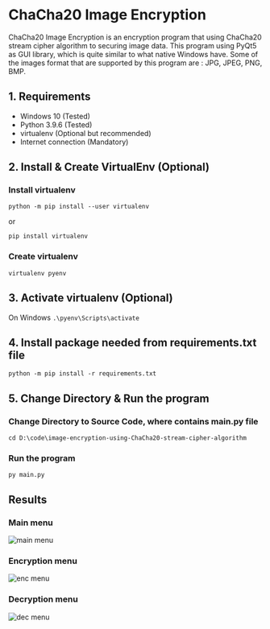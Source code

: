 # ChaCha20 Image Encryption

ChaCha20 Image Encryption is an encryption program that using ChaCha20 stream cipher algorithm to securing image data. This program using PyQt5 as GUI library, which is quite similar to what native Windows have. Some of the images format that are supported by this program are : JPG, JPEG, PNG, BMP.

## 1. Requirements

- Windows 10 (Tested)
- Python 3.9.6 (Tested)
- virtualenv (Optional but recommended)
- Internet connection (Mandatory)

## 2. Install & Create VirtualEnv (Optional)

### Install virtualenv

```python -m pip install --user virtualenv```

or

```pip install virtualenv```

### Create virtualenv

```virtualenv pyenv```

## 3. Activate virtualenv (Optional)

On Windows
```.\pyenv\Scripts\activate```

## 4. Install package needed from requirements.txt file

```python -m pip install -r requirements.txt```

## 5. Change Directory & Run the program

### Change Directory to Source Code, where contains main.py file

```cd D:\code\image-encryption-using-ChaCha20-stream-cipher-algorithm```

### Run the program

```py main.py```

## Results

### Main menu

![main menu](https://github.com/fitrarhm/image-encryption-using-ChaCha20-stream-cipher-algorithm/assets/63356065/70e12e87-32e6-4ddd-a6af-dd1c8dfa2fe8)

### Encryption menu

![enc menu](https://github.com/fitrarhm/image-encryption-using-ChaCha20-stream-cipher-algorithm/assets/63356065/228bdc50-b93f-41a3-8cf3-6c89d2987c1a)

### Decryption menu

![dec menu](https://github.com/fitrarhm/image-encryption-using-ChaCha20-stream-cipher-algorithm/assets/63356065/e3432680-29a7-44d0-8c77-5f79df5e584d)

